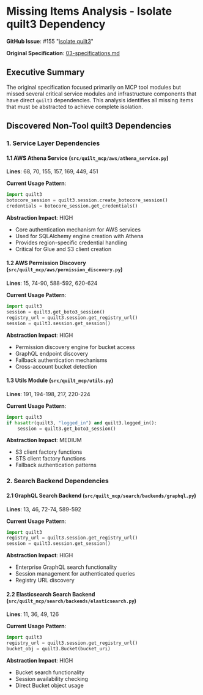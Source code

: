 <!-- markdownlint-disable MD013 -->
# Missing Items Analysis - Isolate quilt3 Dependency

**GitHub Issue**: #155 "[isolate quilt3](https://github.com/quiltdata/quilt-mcp-server/issues/155)"

**Original Specification**: [03-specifications.md](./03-specifications.md)

## Executive Summary

The original specification focused primarily on MCP tool modules but missed several critical
service modules and infrastructure components that have direct `quilt3` dependencies. This
analysis identifies all missing items that must be abstracted to achieve complete isolation.

## Discovered Non-Tool quilt3 Dependencies

### 1. Service Layer Dependencies

#### 1.1 AWS Athena Service (`src/quilt_mcp/aws/athena_service.py`)

**Lines**: 68, 70, 155, 157, 169, 449, 451

**Current Usage Pattern**:

```python
import quilt3
botocore_session = quilt3.session.create_botocore_session()
credentials = botocore_session.get_credentials()
```

**Abstraction Impact**: HIGH

- Core authentication mechanism for AWS services
- Used for SQLAlchemy engine creation with Athena
- Provides region-specific credential handling
- Critical for Glue and S3 client creation

#### 1.2 AWS Permission Discovery (`src/quilt_mcp/aws/permission_discovery.py`)

**Lines**: 15, 74-90, 588-592, 620-624

**Current Usage Pattern**:

```python
import quilt3
session = quilt3.get_boto3_session()
registry_url = quilt3.session.get_registry_url()
session = quilt3.session.get_session()
```

**Abstraction Impact**: HIGH

- Permission discovery engine for bucket access
- GraphQL endpoint discovery
- Fallback authentication mechanisms
- Cross-account bucket detection

#### 1.3 Utils Module (`src/quilt_mcp/utils.py`)

**Lines**: 191, 194-198, 217, 220-224

**Current Usage Pattern**:

```python
import quilt3
if hasattr(quilt3, "logged_in") and quilt3.logged_in():
    session = quilt3.get_boto3_session()
```

**Abstraction Impact**: MEDIUM

- S3 client factory functions
- STS client factory functions
- Fallback authentication patterns

### 2. Search Backend Dependencies

#### 2.1 GraphQL Search Backend (`src/quilt_mcp/search/backends/graphql.py`)

**Lines**: 13, 46, 72-74, 589-592

**Current Usage Pattern**:

```python
import quilt3
registry_url = quilt3.session.get_registry_url()
session = quilt3.session.get_session()
```

**Abstraction Impact**: HIGH

- Enterprise GraphQL search functionality
- Session management for authenticated queries
- Registry URL discovery

#### 2.2 Elasticsearch Search Backend (`src/quilt_mcp/search/backends/elasticsearch.py`)

**Lines**: 11, 36, 49, 126

**Current Usage Pattern**:

```python
import quilt3
registry_url = quilt3.session.get_registry_url()
bucket_obj = quilt3.Bucket(bucket_uri)
```

**Abstraction Impact**: HIGH

- Bucket search functionality
- Session availability checking
- Direct Bucket object usage
